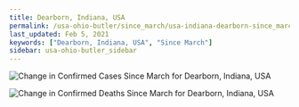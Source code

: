 ```yaml
---
title: Dearborn, Indiana, USA
permalink: /usa-ohio-butler/since_march/usa-indiana-dearborn-since_march.html
last_updated: Feb 5, 2021
keywords: ["Dearborn, Indiana, USA", "Since March"]
sidebar: usa-ohio-butler_sidebar
---
```


![Change in Confirmed Cases Since March for Dearborn, Indiana, USA](/covid_tracker/images/graphs/usa-indiana-dearborn-delta_confirmed-since_march_graph.png)

![Change in Confirmed Deaths Since March for Dearborn, Indiana, USA](/covid_tracker/images/graphs/usa-indiana-dearborn-delta_deaths-since_march_graph.png)
